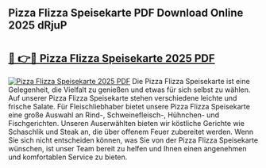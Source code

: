 ## Pizza Flizza Speisekarte PDF Download Online 2025 dRjuP

# <h2><a href="http://gc77qa.nevu.top/?p=Pizza+Flizza+Speisekarte">🔗 👉🔴 Pizza Flizza Speisekarte 2025 PDF</a></h2>

[![Pizza Flizza Speisekarte 2025 PDF](https://i.imgur.com/dBaPXMq.png)](http://gc77qa.nevu.top/?p=Pizza+Flizza+Speisekarte)
Die Pizza Flizza Speisekarte ist eine Gelegenheit, die Vielfalt zu genießen und etwas für sich selbst zu wählen. Auf unserer Pizza Flizza Speisekarte stehen verschiedene leichte und frische Salate. Für Fleischliebhaber bietet unsere Pizza Flizza Speisekarte eine große Auswahl an Rind-, Schweinefleisch-, Hühnchen- und Fischgerichten. Unseren Auserwählten bieten wir köstliche Gerichte wie Schaschlik und Steak an, die über offenem Feuer zubereitet werden. Wenn Sie sich nicht entscheiden können, was Sie von der Pizza Flizza Speisekarte wünschen, ist unser Team bereit zu helfen und Ihnen einen angenehmen und komfortablen Service zu bieten.
